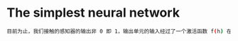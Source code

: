 # The simplest neural network

```bash
目前为止，我们接触的感知器的输出非 0 即 1，输出单元的输入经过了一个激活函数 f(h) 在此处就是指阶跃函数。
```